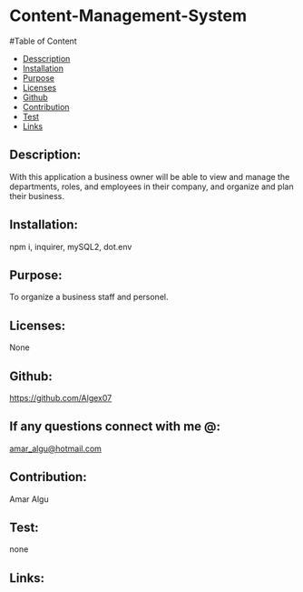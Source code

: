 # Content-Management-System
  

  #Table of Content
  * [Desscription](#description)
  * [Installation](#installation)
  * [Purpose](#purpose)
  * [Licenses](#licenses)
  * [Github](#github)
  * [Contribution](#contribution)
  * [Test](#test)
  * [Links](#links)

  ## Description:
  With this application a business owner will be able to view and manage the departments, roles, and employees in their company, and organize and plan their business.
  
 
  ## Installation:
  npm i, inquirer, mySQL2, dot.env

  ## Purpose:
  To organize a business staff and personel.

  ## Licenses:
  None

  ## Github:
  https://github.com/Algex07

  ## If any questions connect with me @:
  amar_algu@hotmail.com

  ## Contribution:
  Amar Algu

  ## Test:
  none

  ## Links:
  













